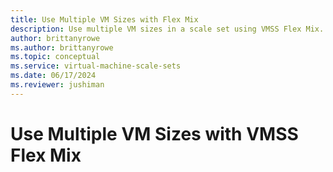 ```yaml
---
title: Use Multiple VM Sizes with Flex Mix
description: Use multiple VM sizes in a scale set using VMSS Flex Mix. Optimize deployments using allocation strategies. 
author: brittanyrowe 
ms.author: brittanyrowe
ms.topic: conceptual
ms.service: virtual-machine-scale-sets
ms.date: 06/17/2024
ms.reviewer: jushiman
---
```


# Use Multiple VM Sizes with VMSS Flex Mix 